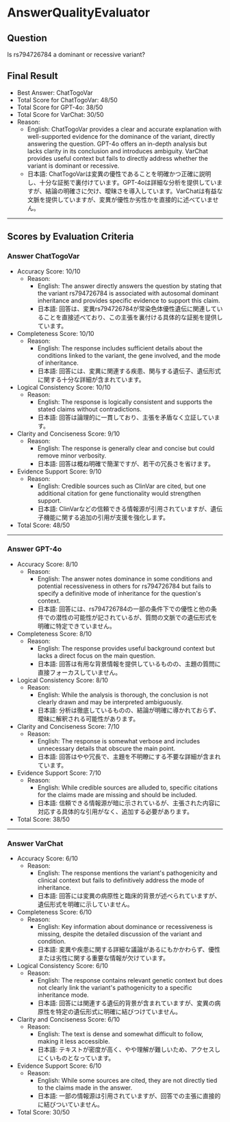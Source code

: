 # AnswerQualityEvaluator

## Question

Is rs794726784 a dominant or recessive variant?

## Final Result

- Best Answer: ChatTogoVar
- Total Score for ChatTogoVar: 48/50
- Total Score for GPT-4o: 38/50
- Total Score for VarChat: 30/50
- Reason:
  - English: ChatTogoVar provides a clear and accurate explanation with well-supported evidence for the dominance of the variant, directly answering the question. GPT-4o offers an in-depth analysis but lacks clarity in its conclusion and introduces ambiguity. VarChat provides useful context but fails to directly address whether the variant is dominant or recessive.
  - 日本語: ChatTogoVarは変異の優性であることを明確かつ正確に説明し、十分な証拠で裏付けています。GPT-4oは詳細な分析を提供していますが、結論の明確さに欠け、曖昧さを導入しています。VarChatは有益な文脈を提供していますが、変異が優性か劣性かを直接的に述べていません。

---

## Scores by Evaluation Criteria

### Answer ChatTogoVar
- Accuracy Score: 10/10
  - Reason: 
    - English: The answer directly answers the question by stating that the variant rs794726784 is associated with autosomal dominant inheritance and provides specific evidence to support this claim.
    - 日本語: 回答は、変異rs794726784が常染色体優性遺伝に関連していることを直接述べており、この主張を裏付ける具体的な証拠を提供しています。
- Completeness Score: 10/10
  - Reason: 
    - English: The response includes sufficient details about the conditions linked to the variant, the gene involved, and the mode of inheritance.
    - 日本語: 回答には、変異に関連する疾患、関与する遺伝子、遺伝形式に関する十分な詳細が含まれています。
- Logical Consistency Score: 10/10
  - Reason: 
    - English: The response is logically consistent and supports the stated claims without contradictions.
    - 日本語: 回答は論理的に一貫しており、主張を矛盾なく立証しています。
- Clarity and Conciseness Score: 9/10
  - Reason: 
    - English: The response is generally clear and concise but could remove minor verbosity.
    - 日本語: 回答は概ね明確で簡潔ですが、若干の冗長さを省けます。
- Evidence Support Score: 9/10
  - Reason: 
    - English: Credible sources such as ClinVar are cited, but one additional citation for gene functionality would strengthen support.
    - 日本語: ClinVarなどの信頼できる情報源が引用されていますが、遺伝子機能に関する追加の引用が支援を強化します。
- Total Score: 48/50

---

### Answer GPT-4o
- Accuracy Score: 8/10
  - Reason: 
    - English: The answer notes dominance in some conditions and potential recessiveness in others for rs794726784 but fails to specify a definitive mode of inheritance for the question's context.
    - 日本語: 回答には、rs794726784の一部の条件下での優性と他の条件での潜性の可能性が記されているが、質問の文脈での遺伝形式を明確に特定できていません。
- Completeness Score: 8/10
  - Reason: 
    - English: The response provides useful background context but lacks a direct focus on the main question.
    - 日本語: 回答は有用な背景情報を提供しているものの、主題の質問に直接フォーカスしていません。
- Logical Consistency Score: 8/10
  - Reason: 
    - English: While the analysis is thorough, the conclusion is not clearly drawn and may be interpreted ambiguously.
    - 日本語: 分析は徹底しているものの、結論が明確に導かれておらず、曖昧に解釈される可能性があります。
- Clarity and Conciseness Score: 7/10
  - Reason: 
    - English: The response is somewhat verbose and includes unnecessary details that obscure the main point.
    - 日本語: 回答はやや冗長で、主題を不明瞭にする不要な詳細が含まれています。
- Evidence Support Score: 7/10
  - Reason: 
    - English: While credible sources are alluded to, specific citations for the claims made are missing and should be included.
    - 日本語: 信頼できる情報源が暗に示されているが、主張された内容に対応する具体的な引用がなく、追加する必要があります。
- Total Score: 38/50

---

### Answer VarChat
- Accuracy Score: 6/10
  - Reason: 
    - English: The response mentions the variant's pathogenicity and clinical context but fails to definitively address the mode of inheritance.
    - 日本語: 回答には変異の病原性と臨床的背景が述べられていますが、遺伝形式を明確に示していません。
- Completeness Score: 6/10
  - Reason: 
    - English: Key information about dominance or recessiveness is missing, despite the detailed discussion of the variant and condition.
    - 日本語: 変異や疾患に関する詳細な議論があるにもかかわらず、優性または劣性に関する重要な情報が欠けています。
- Logical Consistency Score: 6/10
  - Reason: 
    - English: The response contains relevant genetic context but does not clearly link the variant's pathogenicity to a specific inheritance mode.
    - 日本語: 回答には関連する遺伝的背景が含まれていますが、変異の病原性を特定の遺伝形式に明確に結びつけていません。
- Clarity and Conciseness Score: 6/10
  - Reason: 
    - English: The text is dense and somewhat difficult to follow, making it less accessible.
    - 日本語: テキストが密度が高く、やや理解が難しいため、アクセスしにくいものとなっています。
- Evidence Support Score: 6/10
  - Reason: 
    - English: While some sources are cited, they are not directly tied to the claims made in the answer.
    - 日本語: 一部の情報源は引用されていますが、回答での主張に直接的に結びついていません。
- Total Score: 30/50